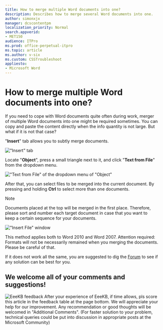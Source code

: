 ```yaml
---
title: How to merge multiple Word documents into one?
description: Describes how to merge several Word documents into one.
author: simonxjx
manager: dcscontentpm
localization_priority: Normal
search.appverid: 
- MET150
audience: ITPro
ms.prod: office-perpetual-itpro
ms.topic: article
ms.author: v-six
ms.custom: CSSTroubleshoot
appliesto:
- Microsoft Word
---
```


# How to merge multiple Word documents into one?

If you need to cope with Word documents quite often during work, merger of multiple Word documents into one might be required sometimes. You can copy and paste the content directly when the info quantity is not large. But what if it is not that case? 

"**Insert**" tab allows you to subtly merge documents.

!["Insert" tab](https://msegceporticoprodassets.blob.core.windows.net/asset-blobs/4491213_en_1) 

Locate "**Object**", press a small triangle next to it, and click "**Text from File**" from the dropdown menu.

!["Text from File" of the dropdown menu of "Object"](https://msegceporticoprodassets.blob.core.windows.net/asset-blobs/4491214_en_1) 
 
After that, you can select files to be merged into the current document. By pressing and holding **Ctrl** to select more than one documents.

> [!NOTE]
> Documents placed at the top will be merged in the first place. Therefore, please sort and number each target document in case that you want to keep a certain sequence for your documents.

!["Insert File" window](https://msegceporticoprodassets.blob.core.windows.net/asset-blobs/4491215_en_1) 
 
This method applies both to Word 2010 and Word 2007. Attention required: Formats will not be necessarily remained when you merging the documents. Please be careful of that. 

If it does not work all the same, you are suggested to dig the [Forum](https://answers.microsoft.com/default.aspx) to see if any solution can be best for you. 

## We welcome all of your comments and suggestions!
 
![EeeKB feedback](https://msegceporticoprodassets.blob.core.windows.net/asset-blobs/4491216_en_1) After your experience of EeeKB, if time allows, pls score this article in the feedback table at the page bottom. We will appreciate your help for our improvement. Any recommendation or good thoughts will be welcomed in "Additional Comments". (For faster solution to your problem, technical queries could be put into discussion in appropriate posts at the Microsoft Community)
